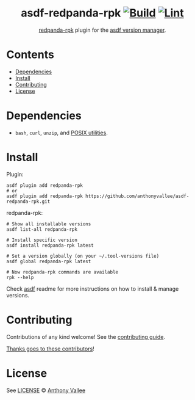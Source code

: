 <div align="center">

# asdf-redpanda-rpk [![Build](https://github.com/anthonyvallee/asdf-redpanda-rpk/actions/workflows/build.yml/badge.svg)](https://github.com/anthonyvallee/asdf-redpanda-rpk/actions/workflows/build.yml) [![Lint](https://github.com/anthonyvallee/asdf-redpanda-rpk/actions/workflows/lint.yml/badge.svg)](https://github.com/anthonyvallee/asdf-redpanda-rpk/actions/workflows/lint.yml)

[redpanda-rpk](https://github.com/anthonyvallee/asdf-redpanda-rpk) plugin for the [asdf version manager](https://asdf-vm.com).

</div>

# Contents

- [Dependencies](#dependencies)
- [Install](#install)
- [Contributing](#contributing)
- [License](#license)

# Dependencies

- `bash`, `curl`, `unzip`, and [POSIX utilities](https://pubs.opengroup.org/onlinepubs/9699919799/idx/utilities.html).

# Install

Plugin:

```shell
asdf plugin add redpanda-rpk
# or
asdf plugin add redpanda-rpk https://github.com/anthonyvallee/asdf-redpanda-rpk.git
```

redpanda-rpk:

```shell
# Show all installable versions
asdf list-all redpanda-rpk

# Install specific version
asdf install redpanda-rpk latest

# Set a version globally (on your ~/.tool-versions file)
asdf global redpanda-rpk latest

# Now redpanda-rpk commands are available
rpk --help
```

Check [asdf](https://github.com/asdf-vm/asdf) readme for more instructions on how to
install & manage versions.

# Contributing

Contributions of any kind welcome! See the [contributing guide](contributing.md).

[Thanks goes to these contributors](https://github.com/anthonyvallee/asdf-redpanda-rpk/graphs/contributors)!

# License

See [LICENSE](LICENSE) © [Anthony Vallee](https://github.com/anthonyvallee/)

